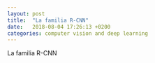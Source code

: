 ```yaml
---
layout: post
title:  "La familia R-CNN"
date:   2018-08-04 17:26:13 +0200
categories: computer vision and deep learning
---
```


La familia R-CNN